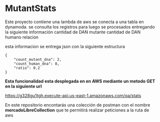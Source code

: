 # MutantStats
Este proyecto contiene una lambda de aws se conecta a una tabla en dynamoda.
se consulta los registros para luego se procesados entregando la siguiente información
cantidad de DAN mutante
cantidad de DAN humano 
relacion 

esta informacion se entrega json con la siguiente estructura

	{
		"count_mutant_dna": 2,
		"count_human_dna": 8,
		"ratio": 0.2
	}


**Esta funcionalidad esta desplegada en en AWS mediante un metodo GET en la siguiente url**

https://g328gu1tgh.execute-api.us-east-1.amazonaws.com/qa/stats

En este repositorio encontarás  una colección de postman con el nombre **mercadoLibreCollection** que te permitirá realizar peticiones a la ruta de aws	